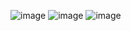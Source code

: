![image](https://github.com/heesoo-park/ForCodeKata/assets/80674868/239240fb-e38e-4198-b4c2-78b2c872b7de)
![image](https://github.com/heesoo-park/ForCodeKata/assets/80674868/4ff766c2-8fd5-4c5b-a413-baff3c69df68)
![image](https://github.com/heesoo-park/ForCodeKata/assets/80674868/550aec6f-c56b-43c6-9b93-63871f6cd8d0)
